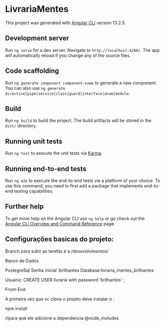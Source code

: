# LivrariaMentes

This project was generated with [Angular CLI](https://github.com/angular/angular-cli) version 13.2.5.

## Development server

Run `ng serve` for a dev server. Navigate to `http://localhost:4200/`. The app will automatically reload if you change any of the source files.

## Code scaffolding

Run `ng generate component component-name` to generate a new component. You can also use `ng generate directive|pipe|service|class|guard|interface|enum|module`.

## Build

Run `ng build` to build the project. The build artifacts will be stored in the `dist/` directory.

## Running unit tests

Run `ng test` to execute the unit tests via [Karma](https://karma-runner.github.io).

## Running end-to-end tests

Run `ng e2e` to execute the end-to-end tests via a platform of your choice. To use this command, you need to first add a package that implements end-to-end testing capabilities.

## Further help

To get more help on the Angular CLI use `ng help` or go check out the [Angular CLI Overview and Command Reference](https://angular.io/cli) page.

## Configurações basicas do projeto:

Branch para subir as tarefas é a /*desevolvimentos*/ 

Banco de Dados 

PostegreSql
Senha inicial :brilhantes 
Database:livraria_mentes_brilhantes

Usuario: 
CREATE USER livraria with password 'brilhantes' ; 

Front-End 

A primeira vez que vc clona o projeto deve instalar o :

npm install

//para que ele adicione a dependencia @node_moludes
